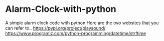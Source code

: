 # Alarm-Clock-with-python
A simple alarm clock code with python
Here are the two websites that you can refer to..
https://pypi.org/project/playsound/
https://www.programiz.com/python-programming/datetime/strftime
